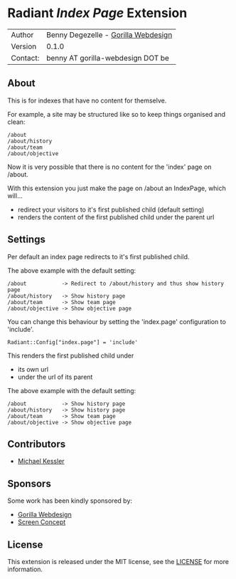 Radiant *Index Page* Extension
==============================

<table>
    <tr>
        <td>Author</td>
        <td>Benny Degezelle - <a href="http://www.gorilla-webdesign.be">Gorilla Webdesign</a></td>
    </tr>
    <tr>
        <td>Version</td>
        <td>0.1.0</td>
    </tr>
    <tr>
        <td>Contact:</td>
        <td>benny AT gorilla-webdesign DOT be</td>
    </tr>
</table>


About
-----

This is for indexes that have no content for themselve.

For example, a site may be structured like so to keep things organised and clean:

    /about
    /about/history
    /about/team
    /about/objective

Now it is very possible that there is no content for the 'index' page on /about.

With this extension you just make the page on /about an IndexPage, which will...

  * redirect your visitors to it's first published child (default setting)
  * renders the content of the first published child under the parent url

Settings
--------

Per default an index page redirects to it's first published child.

The above example with the default setting:

    /about           -> Redirect to /about/history and thus show history page
    /about/history   -> Show history page
    /about/team      -> Show team page
    /about/objective -> Show objective page

You can change this behaviour by setting the 'index.page' configuration to 'include'.

    Radiant::Config["index.page"] = 'include'

This renders the first published child under

  * its own url
  * under the url of its parent

The above example with the default setting:

    /about           -> Show history page
    /about/history   -> Show history page
    /about/team      -> Show team page
    /about/objective -> Show objective page

Contributors
------------

* [Michael Kessler](http://blog.netzpiraten.ch/)

Sponsors
--------

Some work has been kindly sponsored by:

* [Gorilla Webdesign](http://www.gorilla-webdesign.be)
* [Screen Concept](http://www.screenconcept.ch)

License
-------

This extension is released under the MIT license, see the [LICENSE](master/LICENSE) for more
information.